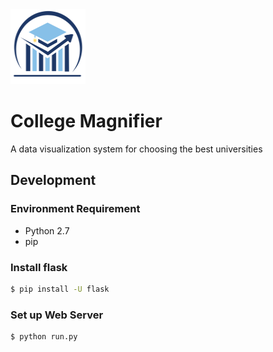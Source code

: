 <img width="120" height="120px" src = "https://github.com/ForestCold/Images/blob/master/v18.png" >

# College Magnifier
A data visualization system for choosing the best universities

## Development

  ### Environment Requirement 
  - Python 2.7
  - pip
  
  ### Install **flask**
  
  ```bash
  $ pip install -U flask
  ```
  ### Set up Web Server

  ```bash
  $ python run.py
  ```
